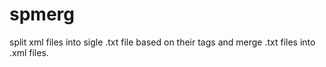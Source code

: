 # spmerg
split xml files into sigle .txt file based on their tags and merge .txt files into .xml files. 
